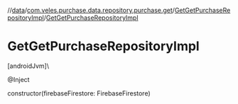 //[data](../../../index.md)/[com.veles.purchase.data.repository.purchase.get](../index.md)/[GetGetPurchaseRepositoryImpl](index.md)/[GetGetPurchaseRepositoryImpl](-get-get-purchase-repository-impl.md)

# GetGetPurchaseRepositoryImpl

[androidJvm]\

@Inject

constructor(firebaseFirestore: FirebaseFirestore)
